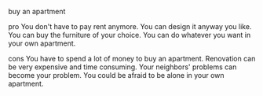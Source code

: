 buy an apartment

pro
You don't have to pay rent anymore.
You can design it anyway you like.
You can buy the furniture of your choice.
You can do whatever you want in your own apartment.


cons
You have to spend a lot of money to buy an apartment.
Renovation can be very expensive and time consuming.
Your neighbors' problems can become your problem.
You could be afraid to be alone in your own apartment.


